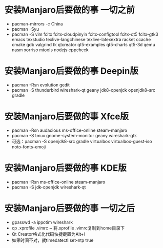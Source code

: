 # 安装Manjaro后要做的事 一切之前
* pacman-mirrors -c China
* pacman -Syu
* pacman -S vim fcitx fcitx-cloudpinyin fcitx-configtool fcitx-qt5 fcitx-gtk3 emacs texstudio texlive-langchinese texlive-latexextra racket ccache cmake gdb valgrind tk qtcreator qt5-examples qt5-charts qt5-3d qemu nasm xorriso mtools nodejs cppcheck
# 安装Manjaro后要做的事 Deepin版
* pacman -Rsn evolution gedit
* pacman -S thunderbird wireshark-qt geany jdk8-openjdk openjdk8-src gradle
# 安装Manjaro后要做的事 Xfce版
* pacman -Rsn audacious ms-office-online steam-manjaro
* pacman -S tmux gnome-system-monitor geany wireshark-gtk
* 可选：pacman -S openjdk8-src gradle virtualbox virtualbox-guest-iso noto-fonts-emoji
# 安装Manjaro后要做的事 KDE版
* pacman -Rsn ms-office-online steam-manjaro
* pacman -S jdk-openjdk wireshark-qt
# 安装Manjaro后要做的事 一切之后
* gpasswd -a ippotim wireshark
* cp .xprofile .vimrc ~ 将.xprofile .vimrc复制到home目录下
* Qt Creator格式化代码快捷键置为Alt+I
* 如果时间不对，就timedatectl set-ntp true
